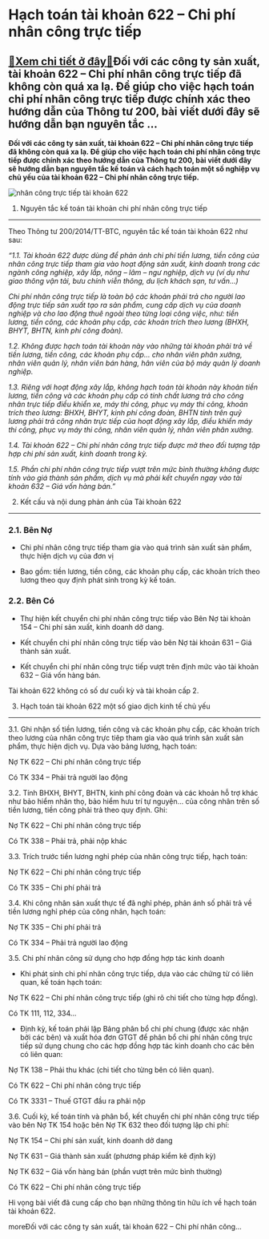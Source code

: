 Hạch toán tài khoản 622 – Chi phí nhân công trực tiếp
=====================================================

[:gift:Xem chi tiết ở đây:gift:](https://hddtvn.com/hach-toan-tai-khoan-622-chi-phi-nhan-cong-truc-tiep/)Đối với các công ty sản xuất, tài khoản 622 – Chi phí nhân công trực tiếp đã không còn quá xa lạ. Để giúp cho việc hạch toán chi phí nhân công trực tiếp được chính xác theo hướng dẫn của Thông tư 200, bài viết dưới đây sẽ hướng dẫn bạn nguyên tắc …
--------------------------------------------------------------------------------------------------------------------------------------------------------------------------------------------------------------------------------------------------------

**Đối với các công ty sản xuất, tài khoản 622 – Chi phí nhân công trực tiếp đã không còn quá xa lạ. Để giúp cho việc hạch toán chi phí nhân công trực tiếp được chính xác theo hướng dẫn của Thông tư 200, bài viết dưới đây sẽ hướng dẫn bạn nguyên tắc kế toán và cách hạch toán một số nghiệp vụ chủ yếu của tài khoản 622 – Chi phí nhân công trực tiếp.**


![nhân công trực tiếp tài khoản 622](https://hddtvn.com/wp-content/uploads/2021/01/image-supporting-young-workers-program.jpg)


1. Nguyên tắc kế toán tài khoản chi phí nhân công trực tiếp
-----------------------------------------------------------


Theo Thông tư 200/2014/TT-BTC, nguyên tắc kế toán tài khoản 622 như sau:


*“1.1. Tài khoản 622 được dùng để phản ánh chi phí tiền lương, tiền công của nhân công trực tiếp tham gia vào hoạt động sản xuất, kinh doanh trong các ngành công nghiệp, xây lắp, nông – lâm – ngư nghiệp, dịch vụ (ví dụ như giao thông vận tải, bưu chính viễn thông, du lịch khách sạn, tư vấn…)*


*Chi phí nhân công trực tiếp là toàn bộ các khoản phải trả cho người lao động trực tiếp sản xuất tạo ra sản phẩm, cung cấp dịch vụ của doanh nghiệp và cho lao động thuê ngoài theo từng loại công việc, như: tiền lương, tiền công, các khoản phụ cấp, các khoản trích theo lương (BHXH, BHYT, BHTN, kinh phí công đoàn).*


*1.2. Không được hạch toán tài khoản này vào những tài khoản phải trả về tiền lương, tiền công, các khoản phụ cấp… cho nhân viên phân xưởng, nhân viên quản lý, nhân viên bán hàng, hân viên của bộ máy quản lý doanh nghiệp.*


*1.3. Riêng với hoạt động xây lắp, không hạch toán tài khoản này khoản tiền lương, tiền công và các khoản phụ cấp có tính chất lương trả cho công nhân trực tiếp điều khiển xe, máy thi công, phục vụ máy thi công, khoản trích theo lương: BHXH, BHYT, kinh phí công đoàn, BHTN tính trên quỹ lương phải trả công nhân trực tiếp của hoạt động xây lắp, điều khiển máy thi công, phục vụ máy thi công, nhân viên quản lý, nhân viên phân xưởng.*


*1.4. Tài khoản 622 – Chi phí nhân công trực tiếp được mở theo đối tượng tập hợp chi phí sản xuất, kinh doanh trong kỳ.*


*1.5. Phần chi phí nhân công trực tiếp vượt trên mức bình thường không được tính vào giá thành sản phẩm, dịch vụ mà phải kết chuyển ngay vào tài khoản 632 – Giá vốn hàng bán.”*


2. Kết cấu và nội dung phản ánh của Tài khoản 622
-------------------------------------------------


### 2.1. Bên Nợ




* Chi phí nhân công trực tiếp tham gia vào quá trình sản xuất sản phẩm, thực hiện dịch vụ của đơn vị

* Bao gồm: tiền lương, tiền công, các khoản phụ cấp, các khoản trích theo lương theo quy định phát sinh trong kỳ kế toán.



### 2.2. Bên Có




* Thự hiện kết chuyển chi phí nhân công trực tiếp vào Bên Nợ tài khoản 154 – Chi phí sản xuất, kinh doanh dở dang.

* Kết chuyển chi phí nhân công trực tiếp vào bên Nợ tài khoản 631 – Giá thành sản xuất.

* Kết chuyển chi phí nhân công trực tiếp vượt trên định mức vào tài khoản 632 – Giá vốn hàng bán.



Tài khoản 622 không có số dư cuối kỳ và tài khoản cấp 2.


3. Hạch toán tài khoản 622 một số giao dịch kinh tế chủ yếu
-----------------------------------------------------------


3.1. Ghi nhận số tiền lương, tiền công và các khoản phụ cấp, các khoản trích theo lương của nhân công trực tiêp tham gia vào quá trình sản xuất sản phẩm, thực hiện dịch vụ. Dựa vào bảng lương, hạch toán:


Nợ TK 622 – Chi phí nhân công trực tiếp


Có TK 334 – Phải trả người lao động


3.2. Tính BHXH, BHYT, BHTN, kinh phí công đoàn và các khoản hỗ trợ khác như bảo hiểm nhân thọ, bảo hiểm hưu trí tự nguyện… của công nhân trên số tiền lương, tiền công phải trả theo quy định. Ghi:


Nợ TK 622 – Chi phí nhân công trực tiếp


Có TK 338 – Phải trả, phải nộp khác


3.3. Trích trước tiền lương nghỉ phép của nhân công trực tiếp, hạch toán:


Nợ TK 622 – Chi phí nhân công trực tiếp


Có TK 335 – Chi phí phải trả


3.4. Khi công nhân sản xuất thực tế đã nghỉ phép, phản ánh số phải trả về tiền lương nghỉ phép của công nhân, hạch toán:


Nợ TK 335 – Chi phí phải trả


Có TK 334 – Phải trả người lao động


3.5. Chi phí nhân công sử dụng cho hợp đồng hợp tác kinh doanh




* Khi phát sinh chi phí nhân công trực tiếp, dựa vào các chứng từ có liên quan, kế toán hạch toán:



Nợ TK 622 – Chi phí nhân công trực tiếp (ghi rõ chi tiết cho từng hợp đồng).


Có TK 111, 112, 334…




* Định kỳ, kế toán phải lập Bảng phân bổ chi phí chung (được xác nhận bởi các bên) và xuất hóa đơn GTGT để phân bổ chi phí nhân công trực tiếp sử dụng chung cho các hợp đồng hợp tác kinh doanh cho các bên có liên quan:



Nợ TK 138 – Phải thu khác (chi tiết cho từng bên có liên quan).


Có TK 622 – Chi phí nhân công trực tiếp


Có TK 3331 – Thuế GTGT đầu ra phải nộp


3.6. Cuối kỳ, kế toán tính và phân bổ, kết chuyển chi phí nhân công trực tiếp vào bên Nợ TK 154 hoặc bên Nợ TK 632 theo đối tượng lập chi phí:


Nợ TK 154 – Chi phí sản xuất, kinh doanh dở dang


Nợ TK 631 – Giá thành sản xuất (phương pháp kiểm kê định kỳ)


Nợ TK 632 – Giá vốn hàng bán (phần vượt trên mức bình thường)


Có TK 622 – Chi phí nhân công trực tiếp


Hi vọng bài viết đã cung cấp cho bạn những thông tin hữu ích về hạch toán tài khoản 622.



moreĐối với các công ty sản xuất, tài khoản 622 – Chi phí nhân công…

